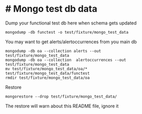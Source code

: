 # # Mongo test db data

Dump your functional test db here when schema gets updated

    mongodump -db functest -o test/fixture/mongo_test_data

You may want to get alerts/alertoccurrences from you main db

    mongodump -db oa --collection alerts --out test/fixture/mongo_test_data
    mongodump -db oa --collection  alertoccurrences --out test/fixture/mongo_test_data
    mv test/fixture/mongo_test_data/oa/* test/fixture/mongo_test_data/functest
    rmdir test/fixture/mongo_test_data/oa

Restore

    mongorestore --drop test/fixture/mongo_test_data/

The restore will warn about this README file, ignore it
